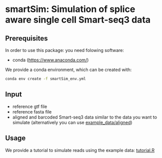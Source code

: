 # smartSim:  Simulation of splice aware single cell Smart-seq3 data

## Prerequisites

In order to use this package: you need folowing software:
* conda (https://www.anaconda.com/)

We provide a conda environment, which can be created with:
```bash
conda env create -f smartSim_env.yml
```
## Input

* reference gtf file
* reference fasta file
* aligned and barcoded Smart-seq3 data similar to the data you want to simulate (alternatively you can use [example_data/aligned](example_data/aligned))

## Usage
We provide a tutorial to simulate reads using the example data: [tutorial.R](tutorial.R)

